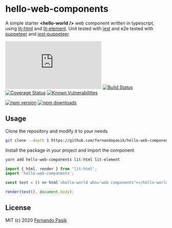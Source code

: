 # hello-web-components

A simple starter **<hello-world \/>** web component written in typescript, using [lit-html](https://github.com/polymer/lit-html) and [lit-element](https://github.com/polymer/lit-element). Unit tested with [jest](https://github.com/facebook/jest) and e2e tested with [puppeteer](https://github.com/puppeteer/puppeteer) and [jest-puppeteer](https://github.com/smooth-code/jest-puppeteer).

<!-- BADGES - START -->

[![Gzip Bundle Size](https://img.badgesize.io/https://unpkg.com/hello-web-components/hello-web-components.min.js?compression=gzip)](https://unpkg.com/hello-web-components/hello-web-components.min.js 'Gzip Bundle Size')
[![Build Status](https://circleci.com/gh/fernandopasik/hello-web-components.svg?style=svg)](https://circleci.com/gh/fernandopasik/hello-web-components 'Build Status')
[![Coverage Status](https://codecov.io/gh/fernandopasik/hello-web-components/branch/master/graph/badge.svg)](https://codecov.io/gh/fernandopasik/hello-web-components 'Coverage Status')
[![Known Vulnerabilities](https://snyk.io/test/github/fernandopasik/hello-web-components/badge.svg?targetFile=package.json)](https://snyk.io/test/github/fernandopasik/hello-web-components?targetFile=package.json 'Known Vulnerabilities')

[![npm version](https://img.shields.io/npm/v/hello-web-components.svg?logo=npm)](https://www.npmjs.com/package/hello-web-components 'npm version')
[![npm downloads](https://img.shields.io/npm/dm/hello-web-components.svg)](https://www.npmjs.com/package/hello-web-components 'npm downloads')

<!-- BADGES - END -->

## Usage

Clone the repository and modify it to your needs

```sh
git clone --depth 1 https://github.com/fernandopasik/hello-web-components.git
```

Install the package in your project and import the component

```sh
yarn add hello-web-components lit-html lit-element
```

```js
import { html, render } from 'lit-html';
import 'hello-web-components';

const test = () => html`<hello-world who="web components"></hello-world>`;

render(test(), document.body);
```

## License

MIT (c) 2020 [Fernando Pasik](https://fernandopasik.com)
